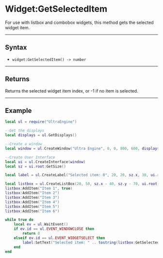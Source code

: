 # Widget:GetSelectedItem #

For use with listbox and combobox widgets, this method gets the selected widget item.

---

## Syntax ##

- `widget:GetSelectedItem() -> number`

---

## Returns ##

Returns the selected widget item index, or -1 if no item is selected.

---

## Example ##
```lua
local ul = require("UltraEngine")

--Get the displays
local displays = ul.GetDisplays()

--Create a window
local window = ul.CreateWindow("Ultra Engine", 0, 0, 800, 600, displays[1])

--Create User Interface
local ui = ul.CreateInterface(window)
local sz = ui.root:GetSize()

local label = ul.CreateLabel("Selected item: 0", 20, 20, sz.x, 30, ui.root)

local listbox = ul.CreateListBox(20, 50, sz.x - 40, sz.y - 70, ui.root)
listbox:AddItem("Item 1", true)
listbox:AddItem("Item 2")
listbox:AddItem("Item 3")
listbox:AddItem("Item 4")
listbox:AddItem("Item 5")
listbox:AddItem("Item 6")

while true do
    local ev = ul.WaitEvent()
    if ev.id == ul.EVENT_WINDOWCLOSE then
        return 0
    elseif ev.id == ul.EVENT_WIDGETSELECT then
        label:SetText("Selected item: " .. tostring(listbox:GetSelectedItem()))
    end
end
```